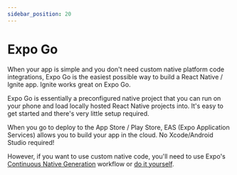 ```yaml
---
sidebar_position: 20
---
```


# Expo Go

When your app is simple and you don't need custom native platform code integrations, Expo Go is the easiest possible way to build a React Native / Ignite app. Ignite works great on Expo Go.

Expo Go is essentially a preconfigured native project that you can run on your phone and load locally hosted React Native projects into. It's easy to get started and there's very little setup required.

When you go to deploy to the App Store / Play Store, EAS (Expo Application Services) allows you to build your app in the cloud. No Xcode/Android Studio required!

However, if you want to use custom native code, you'll need to use Expo's [Continuous Native Generation](./CNG.md) workflow or [do it yourself](./DIY.md).
